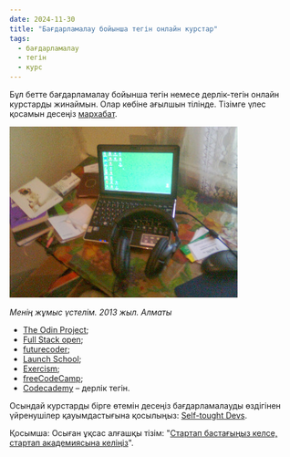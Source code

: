 ```yaml
---
date: 2024-11-30
title: "Бағдарламалау бойынша тегін онлайн курстар"
tags:
  - бағдарламалау
  - тегін
  - курс
---
```


Бұл бетте бағдарламалау бойынша тегін немесе дерлік-тегін онлайн курстарды жинаймын. Олар көбіне ағылшын тілінде. Тізімге үлес қосамын десеңіз [мархабат](https://github.com/yeldarx/homepage/blob/main/src/blog/2024/free-dev-courses.md). 

<img class="right-float-photo" src="/blog/images/2024/2014-work-table.jpg">

*Менің жұмыс үстелім. 2013 жыл. Алматы*

- [The Odin Project](https://www.theodinproject.com);
- [Full Stack open](https://fullstackopen.com/en/);
- [futurecoder](https://futurecoder.io/);
- [Launch School](https://launchschool.com/);
- [Exercism](https://exercism.org/);
- [freeCodeCamp](https://www.freecodecamp.org/);
- [Codecademy](https://www.codecademy.com) – дерлік тегін.

Осындай курстарды бірге өтемін десеңіз бағдарламалауды өздігінен үйренушілер қауымдастығына қосылыңыз: [Self-tought Devs](https://t.me/stdevs).

Қосымша: Осыған ұқсас алғашқы тізім: "[Стартап бастағыңыз келсе, стартап академиясына келіңіз](/blog/for-startupers/)".

<!-- *Last update: Nov 30, 2024.* -->
